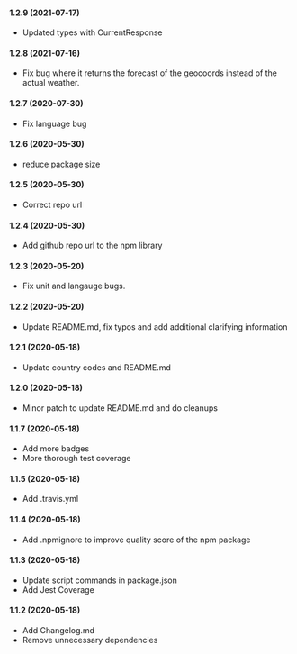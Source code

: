#### 1.2.9 (2021-07-17)

- Updated types with CurrentResponse

#### 1.2.8 (2021-07-16)

- Fix bug where it returns the forecast of the geocoords instead of the actual weather.

#### 1.2.7 (2020-07-30)

- Fix language bug

#### 1.2.6 (2020-05-30)

- reduce package size

#### 1.2.5 (2020-05-30)

- Correct repo url

#### 1.2.4 (2020-05-30)

- Add github repo url to the npm library

#### 1.2.3 (2020-05-20)

- Fix unit and langauge bugs.

#### 1.2.2 (2020-05-20)

- Update README.md, fix typos and add additional clarifying information

#### 1.2.1 (2020-05-18)

- Update country codes and README.md

#### 1.2.0 (2020-05-18)

- Minor patch to update README.md and do cleanups

#### 1.1.7 (2020-05-18)

- Add more badges
- More thorough test coverage

#### 1.1.5 (2020-05-18)

- Add .travis.yml

#### 1.1.4 (2020-05-18)

- Add .npmignore to improve quality score of the npm package

#### 1.1.3 (2020-05-18)

- Update script commands in package.json
- Add Jest Coverage

#### 1.1.2 (2020-05-18)

- Add Changelog.md
- Remove unnecessary dependencies
